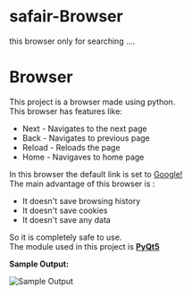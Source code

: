 # safair-Browser
this browser only for searching ....


# Browser
This project is a browser made using python.<br>
This browser has features like:
* Next - Navigates to the next page
* Back - Navigates to previous page
* Reload - Reloads the page
* Home - Navigaves to home page<br>

In this browser the default link is set to [Google!](http://google.com)<br>
The main advantage of this browser is :
* It doesn't save browsing history
* It doesn't save cookies<br>
* It doesn't save any data<br>

So it is completely safe to use.<br>
The module used in this project is **[PyQt5](https://pypi.org/project/PyQt5/)**<br>

**Sample Output:**

![Sample Output](/Screenshot(8).png)
